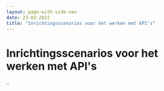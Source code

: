 ```yaml
---
layout: page-with-side-nav
date: 23-03-2022
title: "Inrichtingsscenarios voor het werken met API's"
---
```


# Inrichtingsscenarios voor het werken met API's
..
